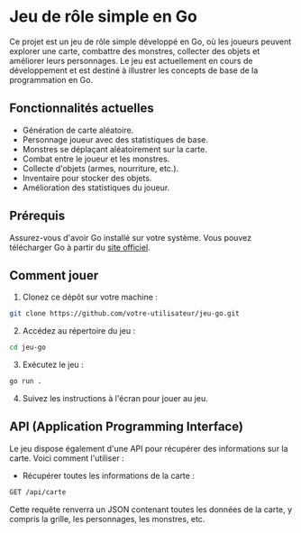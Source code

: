 # Jeu de rôle simple en Go

Ce projet est un jeu de rôle simple développé en Go, où les joueurs peuvent explorer une carte, combattre des monstres, collecter des objets et améliorer leurs personnages. Le jeu est actuellement en cours de développement et est destiné à illustrer les concepts de base de la programmation en Go.

## Fonctionnalités actuelles

- Génération de carte aléatoire.
- Personnage joueur avec des statistiques de base.
- Monstres se déplaçant aléatoirement sur la carte.
- Combat entre le joueur et les monstres.
- Collecte d'objets (armes, nourriture, etc.).
- Inventaire pour stocker des objets.
- Amélioration des statistiques du joueur.

## Prérequis

Assurez-vous d'avoir Go installé sur votre système. Vous pouvez télécharger Go à partir du [site officiel](https://golang.org/).

## Comment jouer

1. Clonez ce dépôt sur votre machine :
```bash
git clone https://github.com/votre-utilisateur/jeu-go.git
```

2. Accédez au répertoire du jeu :
```bash
cd jeu-go
```

3. Exécutez le jeu :
```bash
go run .
```

4. Suivez les instructions à l'écran pour jouer au jeu.

## API (Application Programming Interface)

Le jeu dispose également d'une API pour récupérer des informations sur la carte. Voici comment l'utiliser :

- Récupérer toutes les informations de la carte :

```bash
GET /api/carte
```

Cette requête renverra un JSON contenant toutes les données de la carte, y compris la grille, les personnages, les monstres, etc.
